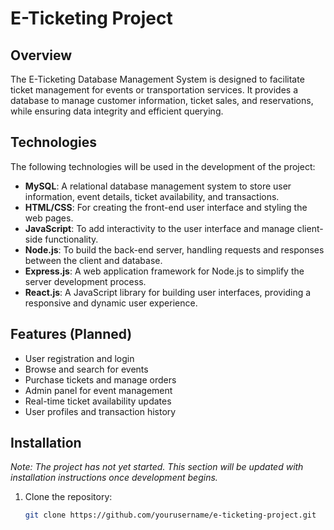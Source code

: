 # E-Ticketing Project

## Overview
The E-Ticketing Database Management System is designed to facilitate ticket management for events or transportation services. It provides a database to manage customer information, ticket sales, and reservations, while ensuring data integrity and efficient querying.

## Technologies
The following technologies will be used in the development of the project:

- **MySQL**: A relational database management system to store user information, event details, ticket availability, and transactions.
- **HTML/CSS**: For creating the front-end user interface and styling the web pages.
- **JavaScript**: To add interactivity to the user interface and manage client-side functionality.
- **Node.js**: To build the back-end server, handling requests and responses between the client and database.
- **Express.js**: A web application framework for Node.js to simplify the server development process.
- **React.js**: A JavaScript library for building user interfaces, providing a responsive and dynamic user experience.

## Features (Planned)
- User registration and login
- Browse and search for events
- Purchase tickets and manage orders
- Admin panel for event management
- Real-time ticket availability updates
- User profiles and transaction history

## Installation
*Note: The project has not yet started. This section will be updated with installation instructions once development begins.*

1. Clone the repository:
   ```bash
   git clone https://github.com/yourusername/e-ticketing-project.git
